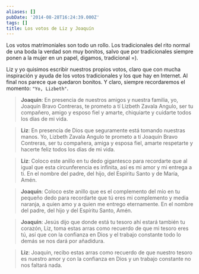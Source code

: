 ```yaml
---
aliases: []
pubDate: '2014-08-28T16:24:39.000Z'
tags: []
title: Los votos de Liz y Joaquín
---
```


Los votos matrimoniales son todo un rollo. Los tradicionales del rito normal de una boda la verdad son muy bonitos, salvo que por tradicionales siempre ponen a la mujer en un papel, digamos, tradicional =).

Liz y yo quisimos escribir nuestros propios votos, claro que con mucha inspiración y ayuda de los votos tradicionales y los que hay en Internet. Al final nos parece que quedaron bonitos. Y claro, siempre recordaremos el momento: `"Yo, Lizbeth"`.

> **Joaquin**: En presencia de nuestros amigos y nuestra familia, yo, Joaquín Bravo Contreras, te prometo a tí Lizbeth Zavala Angulo, ser tu compañero, amigo y esposo fiel y amarte, chiquiarte y cuidarte todos los días de mi vida.

> **Liz**: En presencia de Dios que seguramente está tomando nuestras manos. Yo, Lizbeth Zavala Angulo te prometo a tí Joaquín Bravo Contreras, ser tu compañera, amiga y esposa fiel, amarte respetarte y hacerte feliz todos los días de mi vida.

> **Liz**: Coloco este anillo en tu dedo gigantesco para recordarte que al igual que esta circunferencia es infinita, así es mi amor y mi entrega  a ti. En el nombre del padre, del hijo, del Espíritu Santo y de María, Amén.

> **Joaquín**: Coloco este anillo que es el complemento del mío en tu pequeño dedo para recordarte que tú eres mi complemento y media naranja, a quien amo y a quien me entrego eternamente. En el nombre del padre, del hijo y del Espíritu Santo, Amén.

> **Joaquin**: Jesús dijo que donde está tu tesoro ahí estará también tu corazón, Liz, toma estas arras como recuerdo de que mi tesoro eres tú, así que con la confianza en Dios y el trabajo constante todo lo demás se nos dará por añadidura.

> **Liz**: Joaquin, recibo estas arras como recuerdo de que nuestro tesoro es nuestro amor y con la confianza en Dios y un trabajo constante no nos faltará nada.